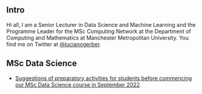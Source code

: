 ## Intro

Hi all, I am a Senior Lecturer in Data Science and Machine Learning and the Programme Leader for the MSc Computing Network at the Department of Computing and Mathematics at Manchester Metropolitan University. You find me on Twitter at [@lucianogerber](https://twitter.com/lucianogerber).




## MSc Data Science

* [Suggestions of preparatory activities for students before commencing our MSc Data Science course in September 2022](./gerberl-msc-ds-prep-activities.md).
